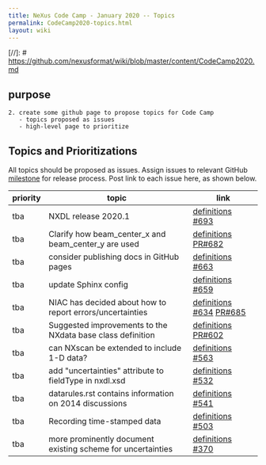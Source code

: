 ```yaml
---
title: NeXus Code Camp - January 2020 -- Topics
permalink: CodeCamp2020-topics.html
layout: wiki
---
```


[//]: #  https://github.com/nexusformat/wiki/blob/master/content/CodeCamp2020.md

## purpose

```
2. create some github page to propose topics for Code Camp
   - topics proposed as issues
   - high-level page to prioritize
```

## Topics and Prioritizations

All topics should be proposed as issues.  Assign issues to relevant 
GitHub [milestone](https://github.com/nexusformat/definitions/milestone/10)
for release process.  Post link to each issue here, as shown below.

priority | topic | link
--- | --- | ---
tba | NXDL release 2020.1 | [definitions #693](https://github.com/nexusformat/definitions/issues/693)
tba | Clarify how beam_center_x and beam_center_y are used | [definitions PR#682](https://github.com/nexusformat/definitions/pull/682)
tba | consider publishing docs in GitHub pages  | [definitions #663](https://github.com/nexusformat/definitions/issues/663)
tba | update Sphinx config  | [definitions #659](https://github.com/nexusformat/definitions/issues/659)
tba | NIAC has decided about how to report errors/uncertainties | [definitions #634](https://github.com/nexusformat/definitions/issues/634) [PR#685](https://github.com/nexusformat/definitions/pull/685)
tba | Suggested improvements to the NXdata base class definition | [definitions PR#602](https://github.com/nexusformat/definitions/pull/602)
tba | can NXscan be extended to include 1-D data?  | [definitions #563](https://github.com/nexusformat/definitions/issues/563)
tba | add "uncertainties" attribute to fieldType in nxdl.xsd | [definitions #532](https://github.com/nexusformat/definitions/issues/532)
tba | datarules.rst contains information on 2014 discussions | [definitions #541](https://github.com/nexusformat/definitions/issues/541)
tba | Recording time-stamped data | [definitions #503](https://github.com/nexusformat/definitions/issues/503)
tba | more prominently document existing scheme for uncertainties | [definitions #370](https://github.com/nexusformat/definitions/issues/370)
